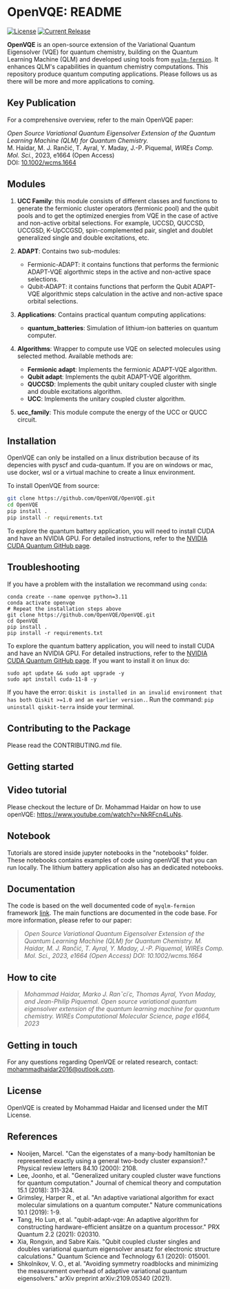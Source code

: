 OpenVQE: README
=======================

[![License](https://img.shields.io/github/license/OpenVQE/openvqe.svg)](https://opensource.org/licenses/MIT)
[![Current Release](https://img.shields.io/github/v/release/OpenVQE/openvqe.svg)](https://github.com/OpenVQE/openvqe/releases)

**OpenVQE** is an open-source extension of the Variational Quantum Eigensolver (VQE) for quantum chemistry, building on the Quantum Learning Machine (QLM) and developed using tools from [`myqlm-fermion`](https://github.com/myQLM/myqlm-fermion.git). It enhances QLM's capabilities in quantum chemistry computations. This repository produce quantum computing applications. Please follows us as there will be more and more applications to coming.

## Key Publication
For a comprehensive overview, refer to the main OpenVQE paper:

*Open Source Variational Quantum Eigensolver Extension of the Quantum Learning Machine (QLM) for Quantum Chemistry.*  
M. Haidar, M. J. Rančić, T. Ayral, Y. Maday, J.-P. Piquemal, *WIREs Comp. Mol. Sci.*, 2023, e1664 (Open Access)  
DOI: [10.1002/wcms.1664](https://doi.org/10.1002/wcms.1664)


## Modules


1. **UCC Family**: this module consists of different classes and functions to generate the fermionic cluster operators (fermionic pool) and the  qubit pools and to get the optimized energies from VQE in the case of active and non-active orbital selections. For example, UCCSD, QUCCSD, UCCGSD, K-UpCCGSD, spin-complemented pair, singlet and doublet generalized single and double excitations, etc.

2. **ADAPT**: Contains two sub-modules:
    - Fermionic-ADAPT: it contains functions that performs the fermionic ADAPT-VQE algorthmic steps  in the active and non-active space selections.
    - Qubit-ADAPT: it  contains functions that perform the Qubit ADAPT-VQE algorithmic steps calculation in the active and non-active space orbital selections.
3. **Applications**: Contains practical quantum computing applications:
    - **quantum_batteries**: Simulation of lithium-ion batteries on quantum computer.
4. **Algorithms**: Wrapper to compute use VQE on selected molecules using selected method. Available methods are: 
    - **Fermionic adapt**: Implements the fermionic ADAPT-VQE algorithm.
    - **Qubit adapt**: Implements the qubit ADAPT-VQE algorithm.
    - **QUCCSD**: Implements the qubit unitary coupled cluster with single and double excitations algorithm.
    - **UCC**: Implements the unitary coupled cluster algorithm.

5. **ucc_family**: This module compute the energy of the UCC or QUCC circuit.

Installation
--------------

OpenVQE can only be installed on a linux distribution because of its depencies with pyscf and cuda-quantum. If you are on windows or mac, use docker, wsl or a virtual machine to create a linux environment.

To install OpenVQE from source:

```bash
git clone https://github.com/OpenVQE/OpenVQE.git
cd OpenVQE
pip install .
pip install -r requirements.txt
```

To explore the quantum battery application, you will need to install CUDA and have an NVIDIA GPU. For detailed instructions, refer to the    [NVIDIA CUDA Quantum GitHub page](https://github.com/NVIDIA/cuda-quantum).

## Troubleshooting

If you have a problem with the installation we recommand using `conda`:

```shell
conda create --name openvqe python=3.11
conda activate openvqe
# Repeat the installation steps above
git clone https://github.com/OpenVQE/OpenVQE.git
cd OpenVQE
pip install .
pip install -r requirements.txt
```

To explore the quantum battery application, you will need to install CUDA and have an NVIDIA GPU. For detailed instructions, refer to the    [NVIDIA CUDA Quantum GitHub page](https://github.com/NVIDIA/cuda-quantum). If you want to install it on linux do:
```shell
sudo apt update && sudo apt upgrade -y
sudo apt install cuda-11-8 -y
```

If you have the error: `Qiskit is installed in an invalid environment that has both Qiskit >=1.0 and an earlier version.`. Run the command: `pip uninstall qiskit-terra` inside your terminal. 

## Contributing to the Package

Please read the CONTRIBUTING.md file.

Getting started
----------------

## Video tutorial

Please checkout the lecture of Dr. Mohammad Haidar on how to use openVQE: https://www.youtube.com/watch?v=NkRFcn4LuNs. 

## Notebook 

Tutorials are stored inside jupyter notebooks in the "notebooks" folder. These notebooks contains examples of code using openVQE that you can run locally. The lithium battery application also has an dedicated notebooks. 

Documentation
---------------
The code is based on the well documented code of `myqlm-fermion` framework [link](https://myqlm.github.io/).
The main functions are documented in the code base.
For more information, please refer to our paper: 
> *Open Source Variational Quantum Eigensolver Extension of the Quantum Learning Machine (QLM) for Quantum Chemistry. 
M. Haidar,  M. J. Rančić, T. Ayral, Y. Maday, J.-P. Piquemal, WIREs Comp. Mol. Sci., 2023, e1664 (Open Access)
DOI: 10.1002/wcms.1664*

How to cite
-----------
> *Mohammad Haidar, Marko J. Ranˇci´c, Thomas Ayral, Yvon Maday, and Jean-Philip Piquemal. Open source variational quantum eigensolver extension of the quantum learning machine for quantum chemistry. WIREs Computational Molecular Science, page e1664, 2023*

Getting in touch
-----------
For any questions regarding OpenVQE or related research, contact: mohammadhaidar2016@outlook.com.

License
-----------
OpenVQE is created by Mohammad Haidar and licensed under the MIT License.

References
-----------
* Nooijen, Marcel. "Can the eigenstates of a many-body hamiltonian be represented exactly using a general two-body cluster expansion?." Physical review letters 84.10 (2000): 2108.
* Lee, Joonho, et al. "Generalized unitary coupled cluster wave functions for quantum computation." Journal of chemical theory and computation 15.1 (2018): 311-324.
* Grimsley, Harper R., et al. "An adaptive variational algorithm for exact molecular simulations on a quantum computer." Nature communications 10.1 (2019): 1-9.
* Tang, Ho Lun, et al. "qubit-adapt-vqe: An adaptive algorithm for constructing hardware-efficient ansätze on a quantum processor." PRX Quantum 2.2 (2021): 020310.
* Xia, Rongxin, and Sabre Kais. "Qubit coupled cluster singles and doubles variational quantum eigensolver ansatz for electronic structure calculations." Quantum Science and Technology 6.1 (2020): 015001.
* Shkolnikov, V. O., et al. "Avoiding symmetry roadblocks and minimizing the measurement overhead of adaptive variational quantum eigensolvers." arXiv preprint arXiv:2109.05340 (2021).

